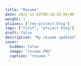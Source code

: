 ```yaml
---
title: "Resume"
date: 2021-11-02T08:10:29-04:00
weight: 1
aliases: ["/my-project-blog"]
tags: ["first", "project-blog"]
draft: false
description: "My resume updated"
cover:
  hidden: false
  image: "resume.PNG"
  caption: "resume."
---
```

